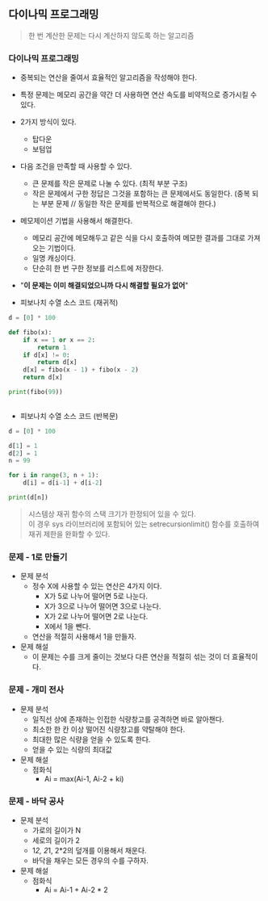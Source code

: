 ## 다이나믹 프로그래밍
> 한 번 계산한 문제는 다시 계산하지 않도록 하는 알고리즘
### 다이나믹 프로그래밍
- 중복되는 연산을 줄여서 효율적인 알고리즘을 작성해야 한다.
- 특정 문제는 메모리 공간을 약간 더 사용하면 연산 속도를 비약적으로 증가시킬 수 있다.
- 2가지 방식이 있다.
  - 탑다운
  - 보텀업
- 다음 조건을 만족할 때 사용할 수 있다.
  - 큰 문제를 작은 문제로 나눌 수 있다. (최적 부분 구조)
  - 작은 문제에서 구한 정답은 그것을 포함하는 큰 문제에서도 동일한다. (중복 되는 부분 문제 // 동일한 작은 문제를 반복적으로 해결해야 한다.)
- 메모제이션 기법을 사용해서 해결한다.
  - 메모리 공간에 메모해두고 같은 식을 다시 호출하여 메모한 결과를 그대로 가져오는 기법이다.
  - 일명 캐싱이다.
  - 단순히 한 번 구한 정보를 리스트에 저장한다.
- "**이 문제는 이미 해결되었으니까 다시 해결할 필요가 없어**"

- 피보나치 수열 소스 코드 (재귀적)
```python
d = [0] * 100

def fibo(x):
    if x == 1 or x == 2:
        return 1
    if d[x] != 0:
        return d[x]
    d[x] = fibo(x - 1) + fibo(x - 2)
    return d[x]

print(fibo(99))
    
```

- 피보나치 수열 소스 코드 (반복문)
```python
d = [0] * 100

d[1] = 1
d[2] = 1
n = 99

for i in range(3, n + 1):
    d[i] = d[i-1] + d[i-2]

print(d[n])
```

> 시스템상 재귀 함수의 스택 크기가 한정되어 있을 수 있다.  
> 이 경우 sys 라이브러리에 포함되어 있는 setrecursionlimit() 함수를 호출하여 재귀 제한을 완화할 수 있다.

### 문제 - 1로 만들기
- 문제 분석
  - 정수 X에 사용할 수 있는 연산은 4가지 이다.
    - X가 5로 나누어 떨어면 5로 나눈다.
    - X가 3으로 나누어 떨어면 3으로 나눈다.
    - X가 2로 나누어 떨어면 2로 나눈다.
    - X에서 1을 뺀다.
  - 연산을 적절히 사용해서 1을 만들자.
- 문제 해설
  - 이 문제는 수를 크게 줄이는 것보다 다른 연산을 적절히 섞는 것이 더 효율적이다.

### 문제 - 개미 전사
- 문제 분석
  - 일직선 상에 존재하는 인접한 식량창고를 공격하면 바로 알아챈다.
  - 최소한 한 칸 이상 떨어진 식량창고를 약탈해야 한다.
  - 최대한 많은 식량을 얻을 수 있도록 한다.
  - 얻을 수 있는 식량의 최대값
- 문제 해설
  - 점화식
    - Ai = max(Ai-1, Ai-2 + ki)

### 문제 - 바닥 공사
- 문제 분석
  - 가로의 길이가 N
  - 세로의 길이가 2
  - 1*2, 2*1, 2*2의 덮개를 이용해서 채운다.
  - 바닥을 채우는 모든 경우의 수를 구하자.
- 문제 해설
  - 점화식
    - Ai = Ai-1 + Ai-2 * 2